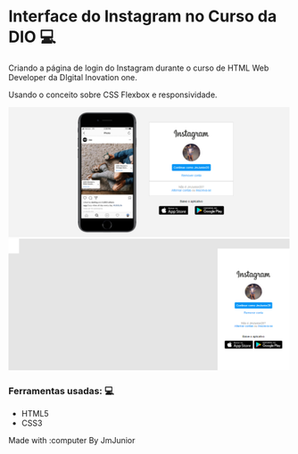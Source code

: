 # Interface do Instagram no Curso da DIO :computer:

Criando a página de login do Instagram durante o curso de HTML Web Developer da DIgital Inovation one.

Usando o conceito sobre CSS Flexbox e responsividade.

<img src="./_github/instagram_image.png">

<img src="./_github/instagram_image_mobile.png">



### Ferramentas usadas: :computer:

- HTML5
- CSS3

Made with :computer By JmJunior

